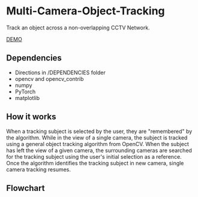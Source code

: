 # Multi-Camera-Object-Tracking
Track an object across a non-overlapping CCTV Network.

[DEMO](https://youtu.be/8q7Zv_42oH0)

## Dependencies
+ Directions in /DEPENDENCIES folder
+ opencv and opencv_contrib
+ numpy
+ PyTorch
+ matplotlib

## How it works

When a tracking subject is selected by the user, they are "remembered" by the algorithm. While in the view of a single camera, the subject is tracked using a general object tracking algorithm from OpenCV. When the subject has left the view of a given camera, the surrounding cameras are searched for the tracking subject using the user's initial selection as a reference. Once the algorithm identifies the tracking subject in new camera, single camera tracking resumes.

## Flowchart


